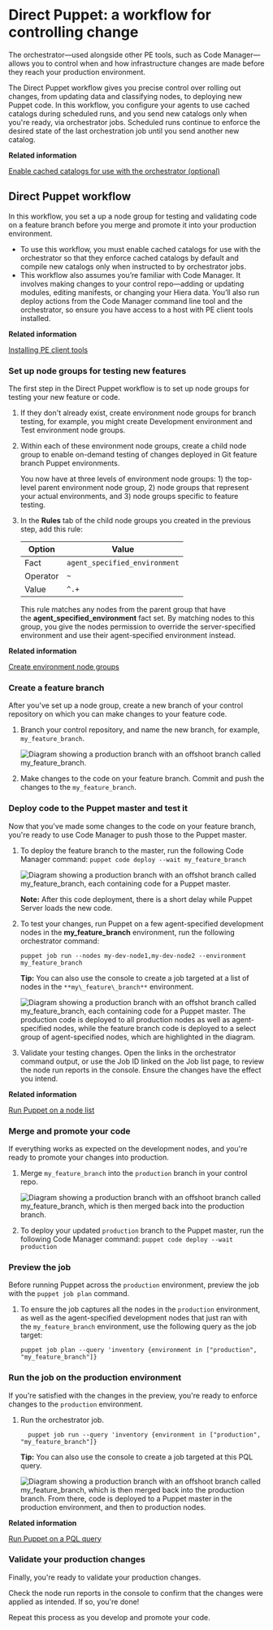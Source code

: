 # Direct Puppet: a workflow for controlling change

The orchestrator—used alongside other PE tools, such as Code Manager—allows you to control when and how infrastructure changes are made before they reach your production environment.

The Direct Puppet workflow gives you precise control over rolling out changes, from updating data and classifying nodes, to deploying new Puppet code. In this workflow, you configure your agents to use cached catalogs during scheduled runs, and you send new catalogs only when you're ready, via orchestrator jobs. Scheduled runs continue to enforce the desired state of the last orchestration job until you send another new catalog.

**Related information**  


[Enable cached catalogs for use with the orchestrator \(optional\)](configuring_puppet_orchestrator.md#)

## Direct Puppet workflow

In this workflow, you set a up a node group for testing and validating code on a feature branch before you merge and promote it into your production environment.

-   To use this workflow, you must enable cached catalogs for use with the orchestrator so that they enforce cached catalogs by default and compile new catalogs only when instructed to by orchestrator jobs.
-   This workflow also assumes you’re familiar with Code Manager. It involves making changes to your control repo—adding or updating modules, editing manifests, or changing your Hiera data. You’ll also run deploy actions from the Code Manager command line tool and the orchestrator, so ensure you have access to a host with PE client tools installed.

**Related information**  


[Installing PE client tools](installing_pe_client_tools.md#)

### Set up node groups for testing new features

The first step in the Direct Puppet workflow is to set up node groups for testing your new feature or code.

1.  If they don't already exist, create environment node groups for branch testing, for example, you might create Development environment and Test environment node groups.

2.  Within each of these environment node groups, create a child node group to enable on-demand testing of changes deployed in Git feature branch Puppet environments.

    You now have at three levels of environment node groups: 1\) the top-level parent environment node group, 2\) node groups that represent your actual environments, and 3\) node groups specific to feature testing.

3.  In the **Rules** tab of the child node groups you created in the previous step, add this rule:

    |Option|Value|
    |------|-----|
    |Fact|`agent_specified_environment`|
    |Operator|`~`|
    |Value|`^.+`|

    This rule matches any nodes from the parent group that have the **agent\_specified\_environment** fact set. By matching nodes to this group, you give the nodes permission to override the server-specified environment and use their agent-specified environment instead.


**Related information**  


[Create environment node groups](grouping_and_classifying_nodes.md#)

### Create a feature branch

After you've set up a node group, create a new branch of your control repository on which you can make changes to your feature code.

1.  Branch your control repository, and name the new branch, for example, `my_feature_branch`.

    ![Diagram showing a production branch with an offshoot branch called my_feature_branch.](direct_puppet_create_branch.png)

2.  Make changes to the code on your feature branch. Commit and push the changes to the `my_feature_branch`.


### Deploy code to the Puppet master and test it

Now that you've made some changes to the code on your feature branch, you're ready to use Code Manager to push those to the Puppet master.

1.  To deploy the feature branch to the master, run the following Code Manager command: `puppet code deploy --wait my_feature_branch`

    ![Diagram showing a production branch with an offshot branch called my_feature_branch, each containing code for a Puppet master.](direct_puppet_deploy_feature.png)

    **Note:** After this code deployment, there is a short delay while Puppet Server loads the new code.

2.  To test your changes, run Puppet on a few agent-specified development nodes in the **my\_feature\_branch** environment, run the following orchestrator command:

    ```
    puppet job run --nodes my-dev-node1,my-dev-node2 --environment my_feature_branch
    ```

    **Tip:** You can also use the console to create a job targeted at a list of nodes in the `**my\_feature\_branch**` environment.

    ![Diagram showing a production branch with an offshot branch called my_feature_branch, each containing code for a Puppet master. The production code is deployed to all production nodes as well as agent-specified nodes, while the feature branch code is deployed to a select group of agent-specified nodes, which are highlighted in the diagram.](direct_puppet_test_changes.png)

3.  Validate your testing changes. Open the links in the orchestrator command output, or use the Job ID linked on the Job list page, to review the node run reports in the console. Ensure the changes have the effect you intend.


**Related information**  


[Run Puppet on a node list](running_puppet_on_demand_in_the_console.md#)

### Merge and promote your code

If everything works as expected on the development nodes, and you're ready to promote your changes into production.

1.  Merge `my_feature_branch` into the `production` branch in your control repo.

    ![Diagram showing a production branch with an offshoot branch called my_feature_branch, which is then merged back into the production branch.](direct_puppet_promote.png)

2.  To deploy your updated `production` branch to the Puppet master, run the following Code Manager command: `puppet code deploy --wait production`


### Preview the job

Before running Puppet across the `production` environment, preview the job with the `puppet job plan` command.

1.  To ensure the job captures all the nodes in the `production` environment, as well as the agent-specified development nodes that just ran with the `my_feature_branch` environment, use the following query as the job target:

    ```
    puppet job plan --query 'inventory {environment in ["production", "my_feature_branch"]}
    ```


### Run the job on the production environment

If you're satisfied with the changes in the preview, you're ready to enforce changes to the `production` environment.

1.  Run the orchestrator job.

    ```
      puppet job run --query 'inventory {environment in ["production", "my_feature_branch"]}
    ```

    **Tip:** You can also use the console to create a job targeted at this PQL query.

    ![Diagram showing a production branch with an offshoot branch called my_feature_branch, which is then merged back into the production branch. From there, code is deployed to a Puppet master in the production environment, and then to production nodes. ](direct_puppet_run_production.png)


**Related information**  


[Run Puppet on a PQL query](running_puppet_on_demand_in_the_console.md#)

### Validate your production changes

Finally, you're ready to validate your production changes.

Check the node run reports in the console to confirm that the changes were applied as intended. If so, you're done!

Repeat this process as you develop and promote your code.

